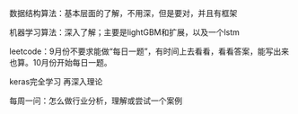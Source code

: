 数据结构算法：基本层面的了解，不用深，但是要对，并且有框架

机器学习算法：深入了解；主要是lightGBM和扩展，以及一个lstm

leetcode：9月份不要求能做“每日一题”，有时间上去看看，看看答案，能写出来也算。10月份开始每日一题。

keras完全学习 再深入理论

每周一问：怎么做行业分析，理解或尝试一个案例